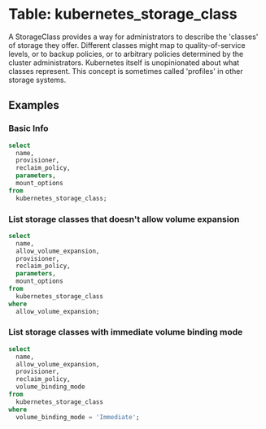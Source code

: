 # Table: kubernetes_storage_class

A StorageClass provides a way for administrators to describe the 'classes' of storage they offer. Different classes might map to quality-of-service levels, or to backup policies, or to arbitrary policies determined by the cluster administrators. Kubernetes itself is unopinionated about what classes represent. This concept is sometimes called 'profiles' in other storage systems.

## Examples

### Basic Info

```sql
select
  name,
  provisioner,
  reclaim_policy,
  parameters,
  mount_options
from
  kubernetes_storage_class;
```

### List storage classes that doesn't allow volume expansion

```sql
select
  name,
  allow_volume_expansion,
  provisioner,
  reclaim_policy,
  parameters,
  mount_options
from
  kubernetes_storage_class
where
  allow_volume_expansion;
```

### List storage classes with immediate volume binding mode
```sql
select
  name,
  allow_volume_expansion,
  provisioner,
  reclaim_policy,
  volume_binding_mode
from
  kubernetes_storage_class
where
  volume_binding_mode = 'Immediate';
```
